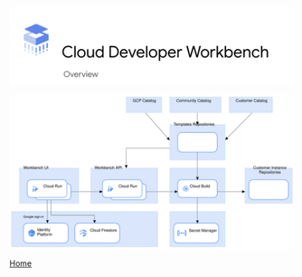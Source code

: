 


![](img/OverviewScreenshot.png)


![](diagrams/cloud-developer-workbench.svg)



[Home](../README.md)